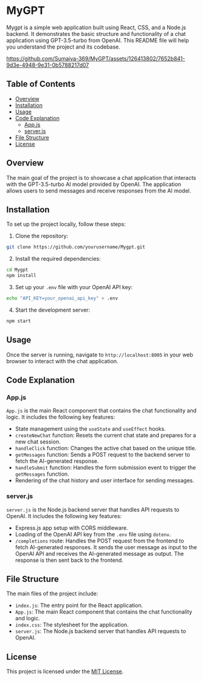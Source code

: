 # MyGPT

Mygpt is a simple web application built using React, CSS, and a Node.js backend. It demonstrates the basic structure and functionality of a chat application using GPT-3.5-turbo from OpenAI. This README file will help you understand the project and its codebase.


https://github.com/Sumaiya-369/MyGPT/assets/126413802/7652b841-9d3e-4948-9e31-0b5788217d07


## Table of Contents

- [Overview](#overview)
- [Installation](#installation)
- [Usage](#usage)
- [Code Explanation](#code-explanation)
  - [App.js](#appjs)
  - [server.js](#serverjs)
- [File Structure](#file-structure)
- [License](#license)

## Overview

The main goal of the project is to showcase a chat application that interacts with the GPT-3.5-turbo AI model provided by OpenAI. The application allows users to send messages and receive responses from the AI model.

## Installation

To set up the project locally, follow these steps:

1. Clone the repository:

```bash
git clone https://github.com/yourusername/Mygpt.git
```
2. Install the required dependencies:

```bash
cd Mygpt
npm install
```

3. Set up your `.env` file with your OpenAI API key:

```bash
echo "API_KEY=your_openai_api_key" > .env
```

4. Start the development server:

```bash
npm start
```

## Usage

Once the server is running, navigate to `http://localhost:8005` in your web browser to interact with the chat application.

## Code Explanation

### App.js

`App.js` is the main React component that contains the chat functionality and logic. It includes the following key features:

- State management using the `useState` and `useEffect` hooks.
- `createNewChat` function: Resets the current chat state and prepares for a new chat session.
- `handleClick` function: Changes the active chat based on the unique title.
- `getMessages` function: Sends a POST request to the backend server to fetch the AI-generated response.
- `handleSubmit` function: Handles the form submission event to trigger the `getMessages` function.
- Rendering of the chat history and user interface for sending messages.

### server.js

`server.js` is the Node.js backend server that handles API requests to OpenAI. It includes the following key features:

- Express.js app setup with CORS middleware.
- Loading of the OpenAI API key from the `.env` file using `dotenv`.
- `/completions` route: Handles the POST request from the frontend to fetch AI-generated responses. It sends the user message as input to the OpenAI API and receives the AI-generated message as output. The response is then sent back to the frontend.

## File Structure

The main files of the project include:

- `index.js`: The entry point for the React application.
- `App.js`: The main React component that contains the chat functionality and logic.
- `index.css`: The stylesheet for the application.
- `server.js`: The Node.js backend server that handles API requests to OpenAI.

## License

This project is licensed under the [MIT License](https://opensource.org/licenses/MIT).

